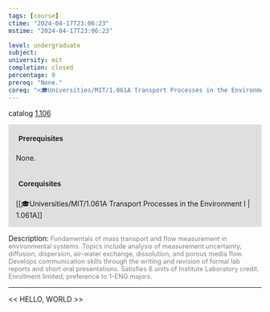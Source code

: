 ```yaml
---
tags: [course]
ctime: "2024-04-17T23:06:23"
mstime: "2024-04-17T23:06:23"

level: undergraduate
subject: 
university: mit
completion: closed
percentage: 0
prereq: "None."
coreq: "<🎓Universities/MIT/1.061A Transport Processes in the Environment I>"
---
```


catalog [1.106](http://student.mit.edu/catalog/m1a.html#1.106)

<span style="display: block; padding: 15px; background-color: rgb(100, 100, 100, 0.2);"><font id="m_prereq231_0" style="display: block; font-family: Arial, sans-serif; font-weight: bold; padding: 5px">Prerequisites</font><br><span id="prereq231_0">None.</span></span>
<span style="display: block; padding: 15px; background-color: rgb(100, 100, 100, 0.2);"><font id="m_coreq231_0" style="display: block; font-family: Arial, sans-serif; font-weight: bold; padding: 5px">Corequisites</font><br><span id="coreq231_0">[[🎓Universities/MIT/1.061A Transport Processes in the Environment I | 1.061A]]</span></span>

<font style="">Description:</font>
<font style="color: grey; font-size: 0.8rem;">Fundamentals of mass transport and flow measurement in environmental systems. Topics include analysis of measurement uncertainty, diffusion, dispersion, air-water exchange, dissolution, and porous media flow. Develops communication skills through the writing and revision of formal lab reports and short oral presentations. Satisfies 6 units of Institute Laboratory credit. Enrollment limited; preference to 1-ENG majors.</font>



---

<< HELLO, WORLD >>
